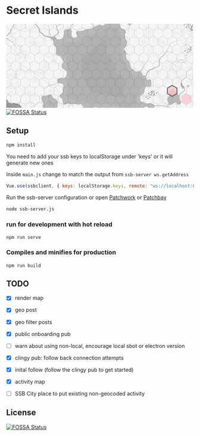 # Secret Islands

![preview](https://raw.githubusercontent.com/dangerousbeans/secret-islands/master/island.png)
[![FOSSA Status](https://app.fossa.io/api/projects/git%2Bgithub.com%2Fdangerousbeans%2Fsecret-islands.svg?type=shield)](https://app.fossa.io/projects/git%2Bgithub.com%2Fdangerousbeans%2Fsecret-islands?ref=badge_shield)

## Setup
```sh
npm install
```

You need to add your ssb keys to localStorage under 'keys' or it will generate new ones

Inside `main.js` change to match the output from `ssb-server ws.getAddress`

```javascript
Vue.use(ssbclient, { keys: localStorage.keys, remote: "ws://localhost:8989~shs:TXKFQehlyoSn8UJAIVP/k2BjFINC591MlBC2e2d24mA=" })
```

Run the ssb-server configuration or open [Patchwork](https://github.com/ssbc/patchwork) or [Patchbay](https://github.com/ssbc/patchbay)

```sh
node ssb-server.js
```

### run for development with hot reload
```
npm run serve
```

### Compiles and minifies for production
```
npm run build
```


## TODO

- [x] render map
- [x] geo post
- [x] geo filter posts
- [x] public onboarding pub
- [ ] warn about using non-local, encourage local sbot or electron version
- [x] clingy pub: follow back connection attempts
- [x] inital follow (follow the clingy pub to get started)
- [x] activity map
- [ ] SSB City place to put existing non-geocoded activity


## License
[![FOSSA Status](https://app.fossa.io/api/projects/git%2Bgithub.com%2Fdangerousbeans%2Fsecret-islands.svg?type=large)](https://app.fossa.io/projects/git%2Bgithub.com%2Fdangerousbeans%2Fsecret-islands?ref=badge_large)